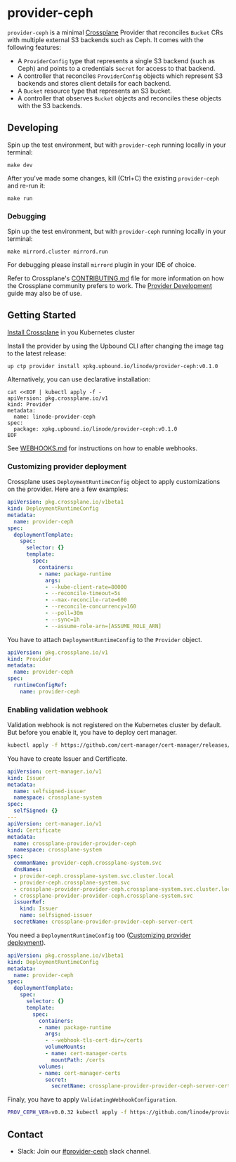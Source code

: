 # provider-ceph

`provider-ceph` is a minimal [Crossplane](https://crossplane.io/) Provider
that reconciles `Bucket` CRs with multiple external S3 backends such as Ceph. It comes
with the following features:

- A `ProviderConfig` type that represents a single S3 backend (such as Ceph) and points to a credentials `Secret` for access to that backend.
- A controller that reconciles `ProviderConfig` objects which represent S3 backends and stores client details for each backend.
- A `Bucket` resource type that represents an S3 bucket.
- A controller that observes `Bucket` objects and reconciles these objects with the S3 backends.

## Developing

Spin up the test environment, but with `provider-ceph` running locally in your terminal:

```
make dev
```

After you've made some changes, kill (Ctrl+C) the existing `provider-ceph` and re-run it:

```
make run
```

### Debugging
Spin up the test environment, but with `provider-ceph` running locally in your terminal:

```
make mirrord.cluster mirrord.run
```

For debugging please install `mirrord` plugin in your IDE of choice.

Refer to Crossplane's [CONTRIBUTING.md] file for more information on how the
Crossplane community prefers to work. The [Provider Development][provider-dev]
guide may also be of use.

[CONTRIBUTING.md]: https://github.com/crossplane/crossplane/blob/master/CONTRIBUTING.md
[provider-dev]: https://github.com/crossplane/crossplane/blob/master/docs/contributing/provider_development_guide.md

## Getting Started

[Install Crossplane](https://docs.crossplane.io/v1.11/software/install/#install-crossplane) in you Kubernetes cluster

Install the provider by using the Upbound CLI after changing the image tag to the latest release:

```
up ctp provider install xpkg.upbound.io/linode/provider-ceph:v0.1.0
```

Alternatively, you can use declarative installation:
```
cat <<EOF | kubectl apply -f -
apiVersion: pkg.crossplane.io/v1
kind: Provider
metadata:
  name: linode-provider-ceph
spec:
  package: xpkg.upbound.io/linode/provider-ceph:v0.1.0
EOF
```
See [WEBHOOKS.md](docs/WEBHOOKS.md) for instructions on how to enable webhooks.

### Customizing provider deployment

Crossplane uses `DeploymentRuntimeConfig` object to apply customizations on the provider.
Here are a few examples:


```yaml
apiVersion: pkg.crossplane.io/v1beta1
kind: DeploymentRuntimeConfig
metadata:
  name: provider-ceph
spec:
  deploymentTemplate:
    spec:
      selector: {}
      template:
        spec:
          containers:
          - name: package-runtime
            args:
            - --kube-client-rate=80000
            - --reconcile-timeout=5s
            - --max-reconcile-rate=600
            - --reconcile-concurrency=160
            - --poll=30m
            - --sync=1h
            - --assume-role-arn=[ASSUME_ROLE_ARN]
```

You have to attach `DeploymentRuntimeConfig` to the `Provider` object.

```yaml
apiVersion: pkg.crossplane.io/v1
kind: Provider
metadata:
  name: provider-ceph
spec:
  runtimeConfigRef:
    name: provider-ceph
```

### Enabling validation webhook

Validation webhook is not registered on the Kubernetes cluster by default. But before you enable it,
you have to deploy cert manager.

```bash
kubectl apply -f https://github.com/cert-manager/cert-manager/releases/download/v1.14.0/cert-manager.yaml
```

You have to create Issuer and Certificate.

```yaml
apiVersion: cert-manager.io/v1
kind: Issuer
metadata:
  name: selfsigned-issuer
  namespace: crossplane-system
spec:
  selfSigned: {}
---
apiVersion: cert-manager.io/v1
kind: Certificate
metadata:
  name: crossplane-provider-provider-ceph
  namespace: crossplane-system
spec:
  commonName: provider-ceph.crossplane-system.svc
  dnsNames:
  - provider-ceph.crossplane-system.svc.cluster.local
  - provider-ceph.crossplane-system.svc
  - crossplane-provider-provider-ceph.crossplane-system.svc.cluster.local
  - crossplane-provider-provider-ceph.crossplane-system.svc
  issuerRef:
    kind: Issuer
    name: selfsigned-issuer
  secretName: crossplane-provider-provider-ceph-server-cert
```

You need a `DeploymentRuntimeConfig` too ([Customizing provider deployment](#customizing-provider-deployment)).

```yaml
apiVersion: pkg.crossplane.io/v1beta1
kind: DeploymentRuntimeConfig
metadata:
  name: provider-ceph
spec:
  deploymentTemplate:
    spec:
      selector: {}
      template:
        spec:
          containers:
          - name: package-runtime
            args:
            - --webhook-tls-cert-dir=/certs
            volumeMounts:
            - name: cert-manager-certs
              mountPath: /certs
          volumes:
          - name: cert-manager-certs
            secret:
              secretName: crossplane-provider-provider-ceph-server-cert
```

Finaly, you have to apply `ValidatingWebhookConfiguration`.

```bash
PROV_CEPH_VER=v0.0.32 kubectl apply -f https://github.com/linode/provider-ceph/blob/release-${PROV_CEPH_VER}/package/webhookconfigurations/manifests.yaml
```

## Contact
- Slack: Join our [#provider-ceph](https://crossplane.slack.com/archives/C05RKQRNDHA) slack channel.

